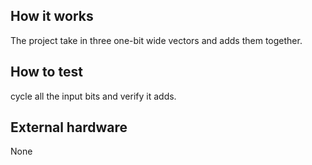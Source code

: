 <!---

This file is used to generate your project datasheet. Please fill in the information below and delete any unused
sections.

You can also include images in this folder and reference them in the markdown. Each image must be less than
512 kb in size, and the combined size of all images must be less than 1 MB.
-->

## How it works

The project take in three one-bit wide vectors and adds them together.
## How to test

cycle all the input bits and verify it adds.

## External hardware

None
